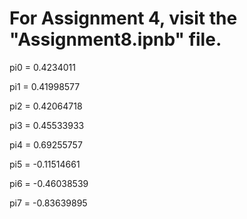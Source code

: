 # For Assignment 4, visit the "Assignment8.ipnb" file.





pi0 = 0.4234011 

pi1 = 0.41998577

pi2 = 0.42064718

pi3 = 0.45533933

pi4 = 0.69255757

pi5 = -0.11514661

pi6 = -0.46038539

pi7 = -0.83639895


